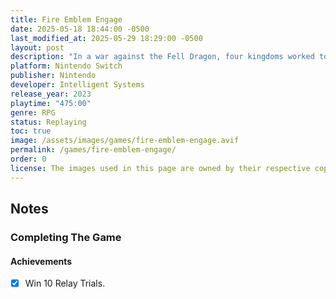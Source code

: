 ```yaml
---
title: Fire Emblem Engage
date: 2025-05-18 18:44:00 -0500
last_modified_at: 2025-05-29 18:29:00 -0500
layout: post
description: "In a war against the Fell Dragon, four kingdoms worked together with heroes from other worlds to seal away this great evil. One-thousand years later, this seal has weakened and the Fell Dragon is about to reawaken."
platform: Nintendo Switch
publisher: Nintendo
developer: Intelligent Systems
release_year: 2023
playtime: "475:00"
genre: RPG
status: Replaying
toc: true
image: /assets/images/games/fire-emblem-engage.avif
permalink: /games/fire-emblem-engage/
order: 0
license: The images used in this page are owned by their respective copyright owners. All rights reserved.
---
```


## Notes

### Completing The Game

#### Achievements

- [x] Win 10 Relay Trials.
